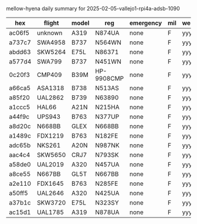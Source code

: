 mellow-hyena daily summary for 2025-02-05-vallejo1-rpi4a-adsb-1090

|hex|flight|model|reg|emergency|mil|weirdo|
|--|--|--|--|--|--|--|
|ac06f5|unknown|A319|N874UA|none|F|yyy|
|a737c7|SWA4958|B737|N564WN|none|F|yyy|
|abdd63|SKW5264|E75L|N86371|none|F|yyy|
|a577d4|SWA799|B737|N451WN|none|F|yyy|
|0c20f3|CMP409|B39M|HP-9908CMP|none|F|yyy|
|a66ca5|ASA1318|B738|N513AS|none|F|yyy|
|a85f20|UAL2862|B739|N63890|none|F|yyy|
|a1ccc5|HAL66|A21N|N215HA|none|F|yyy|
|a44f9c|UPS943|B763|N377UP|none|F|yyy|
|a8d20c|N668BB|GLEX|N668BB|none|F|yyy|
|a1489c|FDX1219|B763|N182FE|none|F|yyy|
|adc65b|NKS261|A20N|N987NK|none|F|yyy|
|aac4c4|SKW5650|CRJ7|N793SK|none|F|yyy|
|a58de0|UAL2019|A320|N457UA|none|F|yyy|
|a8ce55|N667BB|GL5T|N667BB|none|F|yyy|
|a2e110|FDX1645|B763|N285FE|none|F|yyy|
|a50ff5|UAL2646|A320|N425UA|none|F|yyy|
|a37b1c|SKW3720|E75L|N323SY|none|F|yyy|
|ac15d1|UAL1785|A319|N878UA|none|F|yyy|

